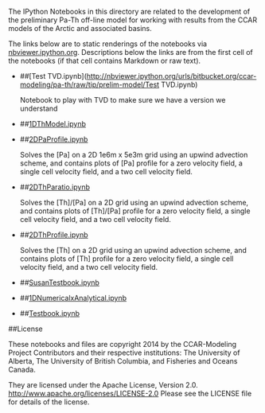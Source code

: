 The IPython Notebooks in this directory are related to the
development of the preliminary Pa-Th off-line model for working with
results from the CCAR models of the Arctic and associated basins.

The links below are to static renderings of the notebooks via
[nbviewer.ipython.org](http://nbviewer.ipython.org/).
Descriptions below the links are from the first cell of the notebooks
(if that cell contains Markdown or raw text).

* ##[Test TVD.ipynb](http://nbviewer.ipython.org/urls/bitbucket.org/ccar-modeling/pa-th/raw/tip/prelim-model/Test TVD.ipynb)  
    
    Notebook to play with TVD to make sure we have a version we understand  

* ##[1DThModel.ipynb](http://nbviewer.ipython.org/urls/bitbucket.org/ccar-modeling/pa-th/raw/tip/prelim-model/1DThModel.ipynb)  
    
* ##[2DPaProfile.ipynb](http://nbviewer.ipython.org/urls/bitbucket.org/ccar-modeling/pa-th/raw/tip/prelim-model/2DPaProfile.ipynb)  
    
    Solves the [Pa] on a 2D 1e6m x 5e3m grid using an upwind advection scheme, and contains plots of [Pa] profile for a zero velocity field, a single cell velocity field, and a two cell velocity field.  

* ##[2DThParatio.ipynb](http://nbviewer.ipython.org/urls/bitbucket.org/ccar-modeling/pa-th/raw/tip/prelim-model/2DThParatio.ipynb)  
    
    Solves the [Th]/[Pa] on a 2D grid using an upwind advection scheme, and contains plots of [Th]/[Pa] profile for a zero velocity field, a single cell velocity field, and a two cell velocity field.   

* ##[2DThProfile.ipynb](http://nbviewer.ipython.org/urls/bitbucket.org/ccar-modeling/pa-th/raw/tip/prelim-model/2DThProfile.ipynb)  
    
    Solves the [Th] on a 2D grid using an upwind advection scheme, and contains plots of [Th] profile for a zero velocity field, a single cell velocity field, and a two cell velocity field.  

* ##[SusanTestbook.ipynb](http://nbviewer.ipython.org/urls/bitbucket.org/ccar-modeling/pa-th/raw/tip/prelim-model/SusanTestbook.ipynb)  
    
* ##[1DNumericalxAnalytical.ipynb](http://nbviewer.ipython.org/urls/bitbucket.org/ccar-modeling/pa-th/raw/tip/prelim-model/1DNumericalxAnalytical.ipynb)  
    
* ##[Testbook.ipynb](http://nbviewer.ipython.org/urls/bitbucket.org/ccar-modeling/pa-th/raw/tip/prelim-model/Testbook.ipynb)  
    

##License

These notebooks and files are copyright 2014
by the CCAR-Modeling Project Contributors
and their respective institutions: The University of Alberta,
The University of British Columbia,
and Fisheries and Oceans Canada.

They are licensed under the Apache License, Version 2.0.
http://www.apache.org/licenses/LICENSE-2.0
Please see the LICENSE file for details of the license.
